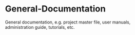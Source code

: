 # General-Documentation
General documentation, e.g. project master file, user manuals, administration guide, tutorials, etc.
